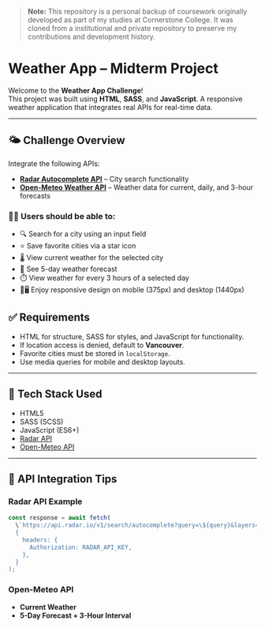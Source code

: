 > **Note:** This repository is a personal backup of coursework originally developed as part of my studies at Cornerstone College. It was cloned from a institutional and private repository to preserve my contributions and development history.

# Weather App – Midterm Project

Welcome to the **Weather App Challenge**!  
This project was built using **HTML**, **SASS**, and **JavaScript**. A responsive weather application that integrates real APIs for real-time data.

---

## 🌤 Challenge Overview

Integrate the following APIs:

- **[Radar Autocomplete API](https://radar.com/documentation/api#autocomplete)** – City search functionality
- **[Open-Meteo Weather API](https://open-meteo.com/en/docs)** – Weather data for current, daily, and 3-hour forecasts

### 🧑‍💻 Users should be able to:

- 🔍 Search for a city using an input field
- ⭐ Save favorite cities via a star icon
- 🌡️ View current weather for the selected city
- 📅 See 5-day weather forecast
- ⏱️ View weather for every 3 hours of a selected day
- 📱🖥️ Enjoy responsive design on mobile (375px) and desktop (1440px)

## ✅ Requirements

- HTML for structure, SASS for styles, and JavaScript for functionality.
- If location access is denied, default to **Vancouver**.
- Favorite cities must be stored in `localStorage`.
- Use media queries for mobile and desktop layouts.

---

## 🚀 Tech Stack Used

- HTML5
- SASS (SCSS)
- JavaScript (ES6+)
- [Radar API](https://radar.com/documentation/api#autocomplete)
- [Open-Meteo API](https://open-meteo.com/en/docs)

---

## 🧪 API Integration Tips

### Radar API Example

```js
const response = await fetch(
  \`https://api.radar.io/v1/search/autocomplete?query=\${query}&layers=locality&limit=5\`,
  {
    headers: {
      Authorization: RADAR_API_KEY,
    },
  }
);
```

### Open-Meteo API

- **Current Weather**
- **5-Day Forecast + 3-Hour Interval**
